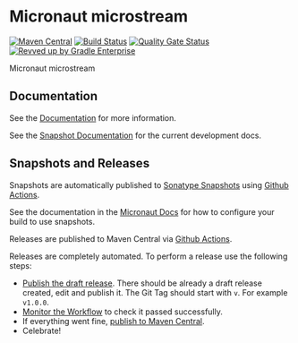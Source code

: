 <!-- Checklist: https://github.com/micronaut-projects/micronaut-core/wiki/New-Module-Checklist -->

# Micronaut microstream

[![Maven Central](https://img.shields.io/maven-central/v/io.micronaut.microstream/micronaut-project-template.svg?label=Maven%20Central)](https://search.maven.org/search?q=g:%22io.micronaut.project-template%22%20AND%20a:%22micronaut-project-template%22)
[![Build Status](https://github.com/micronaut-projects/micronaut-microstream/workflows/Java%20CI/badge.svg)](https://github.com/micronaut-projects/micronaut-project-template/actions)
[![Quality Gate Status](https://sonarcloud.io/api/project_badges/measure?project=micronaut-projects_micronaut-microstream&metric=alert_status)](https://sonarcloud.io/summary/new_code?id=micronaut-projects_micronaut-microstream)
[![Revved up by Gradle Enterprise](https://img.shields.io/badge/Revved%20up%20by-Gradle%20Enterprise-06A0CE?logo=Gradle&labelColor=02303A)](https://ge.micronaut.io/scans)

Micronaut microstream

## Documentation

See the [Documentation](https://micronaut-projects.github.io/micronaut-microstream/latest/guide/) for more information.

See the [Snapshot Documentation](https://micronaut-projects.github.io/micronaut-microstream/snapshot/guide/) for the current development docs.

<!-- ## Examples

Examples can be found in the [examples](https://github.com/micronaut-projects/micronaut-microstream/tree/master/examples) directory. -->

## Snapshots and Releases

Snapshots are automatically published to [Sonatype Snapshots](https://s01.oss.sonatype.org/content/repositories/snapshots/io/micronaut/) using [Github Actions](https://github.com/micronaut-projects/micronaut-microstream/actions).

See the documentation in the [Micronaut Docs](https://docs.micronaut.io/latest/guide/index.html#usingsnapshots) for how to configure your build to use snapshots.

Releases are published to Maven Central via [Github Actions](https://github.com/micronaut-projects/micronaut-microstream/actions).

Releases are completely automated. To perform a release use the following steps:

* [Publish the draft release](https://github.com/micronaut-projects/micronaut-microstream/releases). There should be already a draft release created, edit and publish it. The Git Tag should start with `v`. For example `v1.0.0`.
* [Monitor the Workflow](https://github.com/micronaut-projects/micronaut-microstream/actions?query=workflow%3ARelease) to check it passed successfully.
* If everything went fine, [publish to Maven Central](https://github.com/micronaut-projects/micronaut-microstream/actions?query=workflow%3A"Maven+Central+Sync").
* Celebrate!
